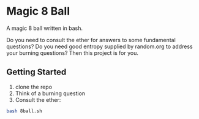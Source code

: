 # Magic 8 Ball
A magic 8 ball written in bash.

Do you need to consult the ether for answers to some fundamental questions? 
Do you need good entropy supplied by random.org to address your burning
questions? Then this project is for you.

## Getting Started
1. clone the repo
2. Think of a burning question
3. Consult the ether:
```bash
bash 8ball.sh
```
